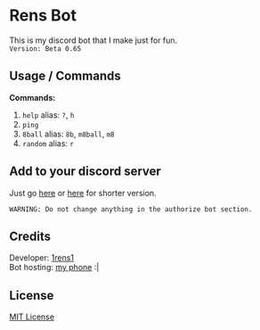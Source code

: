 
# Rens Bot

This is my discord bot that I make just for fun.<br>
`Version: Beta 0.65`

## Usage / Commands

__Commands:__
1. `help` alias: `?`, `h`
2. `ping`
3. `8ball` alias: `8b`, `m8ball`, `m8`
4. `random` alias: `r`

## Add to your discord server
Just go [here](https://top.gg/bot/788673199956688906) or [here](https://discord.com/api/oauth2/authorize?client_id=788673199956688906&permissions=8&scope=bot) for shorter version.

`WARNING: Do not change anything in the authorize bot section.`

## Credits
Developer: [1rens1](https://github.com/1rens1/)<br>
Bot hosting:  [my phone]() :|

## License
[MIT License](https://github.com/1rens1/RensBot/blob/main/LICENSE/)